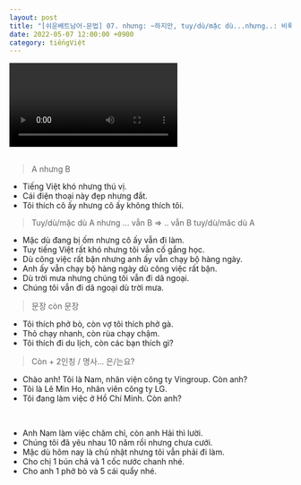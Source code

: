 ```yaml
---
layout: post
title: "[쉬운베트남어-문법] 07. nhưng: ~하지만, tuy/dù/mặc dù...nhưng..: 비록~하지만, còn: 그리고(그런데)"
date: 2022-05-07 12:00:00 +0900
category: tiếngViệt
---
```


<div class="video-container">
    <video id="player" class="video-js vjs-default-skin vjs-big-play-centered" data-json="/public/json/쉬운베트남어-문법07과.json"></video>
</div>

<br>

> A nhưng B
- Tiếng Việt khó nhưng thú vị.
- Cái điện thoại này đẹp nhưng đắt.
- Tôi thích cô ấy nhưng cô ấy không thích tôi.

> Tuy/dù/mặc dù A nhưng ... vẫn B => .. vẫn B tuy/dù/măc dù A
- Mặc dù đang bị ốm nhưng cô ấy vẫn đi làm.
- Tuy tiếng Việt rất khó nhưng tôi vẫn cố gắng học.
- Dù công việc rất bận nhưng anh ấy vẫn chạy bộ hàng ngày.
- Anh ấy vẫn chạy bộ hàng ngày dù công việc rất bận.
- Dù trời mưa nhưng chúng tôi vẫn đi dã ngoại.
- Chúng tôi vẫn đi dã ngoại dù trời mưa.

> 문장 còn 문장
- Tôi thích phở bò, còn vợ tôi thích phở gà.
- Thỏ chạy nhanh, còn rùa chạy chậm.
- Tôi thích đi du lịch, còn các bạn thích gì?

> Còn + 2인칭 / 명사... 은/는요?
- Chào anh! Tôi là Nam, nhân viện công ty Vingroup. Còn anh?
- Tôi là Lê Min Ho, nhân viên công ty LG.
- Tôi đang làm việc ở Hồ Chí Minh. Còn anh?

<br>

- Anh Nam làm việc chăm chỉ, còn anh Hải thì lười.
- Chúng tôi đã yêu nhau 10 năm rồi nhưng chưa cưới.
- Mặc dù hôm nay là chủ nhật nhưng tôi vẫn phải đi làm.
- Cho chị 1 bún chả và 1 cốc nước chanh nhé.
- Cho anh 1 phở bò và 5 cái quẩy nhé.